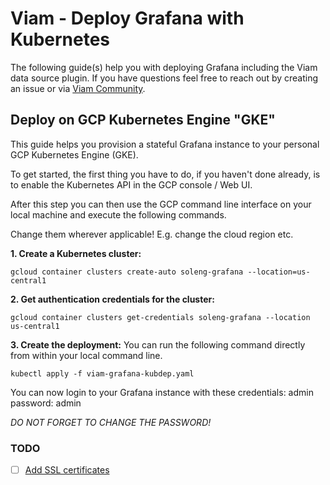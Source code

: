# Viam - Deploy Grafana with Kubernetes

The following guide(s) help you with deploying Grafana including the Viam data source plugin. If you have questions feel free to reach out by creating an issue or via [Viam Community](https://www.viam.com/resources/community).

## Deploy on GCP Kubernetes Engine "GKE"

This guide helps you provision a stateful Grafana instance to your personal GCP Kubernetes Engine (GKE).

To get started, the first thing you have to do, if you haven't done already, is to enable the Kubernetes API in the GCP console / Web UI.

After this step you can then use the GCP command line interface on your local machine and execute the following commands. 

Change them wherever applicable! E.g. change the cloud region etc.

**1. Create a Kubernetes cluster:**

```
gcloud container clusters create-auto soleng-grafana --location=us-central1
```

**2. Get authentication credentials for the cluster:**

```
gcloud container clusters get-credentials soleng-grafana --location us-central1
```

**3. Create the deployment:**
You can run the following command directly from within your local command line.

```
kubectl apply -f viam-grafana-kubdep.yaml
```

You can now login to your Grafana instance with these credentials: admin password: admin

*DO NOT FORGET TO CHANGE THE PASSWORD!*

### TODO
- [ ] [Add SSL certificates](https://estl.tech/configuring-https-to-a-web-service-on-google-kubernetes-engine-2d71849520d)
